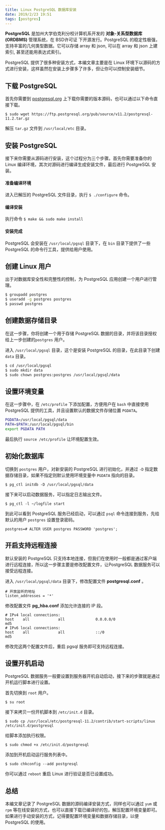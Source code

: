 ```yaml
---
title: Linux PostgreSQL 数据库安装
date: 2019/2/23 19:51
tags: [postgres]
---
```


**PostgreSQL** 是加州大学伯克利分校计算机系开发的 **对象-关系型数据库(ORDBMS)** 管理系统，在 BSD许可证 下开源发行。PostgreSQL 的稳定性极强，支持丰富的几何类型数据。它可以存储 array 和 json, 可以在 array 和 json 上建索引, 甚至还能用表达式索引。

PostgreSQL 提供了很多种安装方式，本编文章主要是在 Linux 环境下以源码的方式进行安装，这样虽然在安装上步骤多了许多，但让你可以控制安装细节。



## 下载 PostgreSQL

首先你需要到 [postgresql.org](https://www.postgresql.org/) 上下载你需要的版本源码，也可以通过以下命令直接下载。

`$ sudo wget https://ftp.postgresql.org/pub/source/v11.2/postgresql-11.2.tar.gz`

解压 `tar.gz` 文件到 `/usr/local/etc` 目录。



## 安装 PostgreSQL

接下来你需要从源码进行安装，这个过程分为三个步骤。首先你需要准备你的 Linux 编译环境，其次对源码进行编译生成安装文件，最后进行 PostgreSQL 安装。

#### 准备编译环境

进入已解压的 PostgreSQL 文件目录，执行 `$ ./configure` 命令。

#### 编译安装

执行命令 `$ make && sudo make install`

#### 安装完成

PostgreSQL 会安装在 `/usr/local/pgsql` 目录下，在 `bin` 目录下提供了一些 PostgreSQL 的命令行工具，提供给用户使用。



## 创建 Linux 用户

出于对数据库安全性和完整性的控制，为 PostgreSQL 应用创建一个用户进行管理。

```bash
$ groupadd postgres
$ useradd -g postgres postgres
$ passwd postgres
```



## 创建数据存储目录

在这一步骤，你将创建一个用于存储 PostgreSQL 数据的目录，并将该目录授权给上一步创建的`postgres` 用户。

进入 `/usr/local/pgsql` 目录，这个是安装 PostgreSQL 的目录，在此目录下创建 `data` 目录。

```bash
$ cd /usr/local/pgsql
$ sudo mkdir data
$ sudo chown postgres:postgres /usr/local/pgsql/data
```



## 设置环境变量

在这一步骤中，在 `/etc/profile` 下添加配置，方便用户在 `bash` 中直接使用 PostgreSQL 提供的工具，并且设置默认的数据文件存储位置 `PGDATA`。

```bash
PGDATA=/usr/local/pgsql/data
PATH=$PATH:/usr/local/pgsql/bin
export PGDATA PATH
```

最后执行 `source /etc/profile` 让环境配置生效。



## 初始化数据库

切换到 `postgres` 用户，对新安装的 PostgreSQL 进行初始化，并通过 `-D` 指定数据存储目录，如果不指定则默认使用环境变量中 `PGDATA` 指向的目录。

`$ pg_ctl initdb -D /usr/local/pgsql/data` 

接下来可以启动数据服务，可以指定日志输出文件。

`$ pg_ctl -l ~/logfile start`

到此可以看到 PostgreSQL 服务已经启动，可以通过 `psql` 命令连接到服务，先给默认的用户 `postgres` 设置登录密码。

`postgres=# ALTER USER postgres PASSWORD 'postgres';`



## 开启支持远程连接

默认安装的 PostgreSQL 只支持本地连接，但我们在使用时一般都是通过客户端进行远程连接，所以这一步骤主要是修改配置文件，让PostgreSQL 数据服务可以接受远程连接。

进入 `/usr/local/pgsql/data` 目录下，修改配置文件 **postgresql.conf** 。

```properties
# 开放监听的地址
listen_addresses = '*'
```

修改配置文件 **pg_hba.conf**  添加允许连接的 IP 段。

```properties
# IPv4 local connections:
host    all             all              0.0.0.0/0                       md5
# IPv6 local connections:
host    all             all              ::/0                            md5
```

修改完这两个配置文件后，重启 pgsql 服务即可支持远程连接。



## 设置开机启动

PostgreSQL 数据服务一般要设置到服务器开机自动启动，接下来的步骤就是通过开机运行脚本进行设置。

首先切换到 `root` 用户。

`$ su root`

接下来拷贝一份开机脚本到 `/etc/init.d` 目录。

`$ sudo cp /usr/local/etc/postgresql-11.2/contrib/start-scripts/linux /etc/init.d/postgresql `

给脚本添加执行权限。

`$ sudo chmod +x /etc/init.d/postgresql`

添加到开机启动运行服务列表中。

`$ sudo chkconfig --add postgresql`

你可以通过 `reboot` 重启 Linux 进行验证是否已设置成功。



## 总结

本编文章记录了 PostgreSQL 数据的源码编译安装方式，同样也可以通过 `yum` 或 `rpm` 等在线安装的方式，也可以直接下载已编译好的包，解压配置环境变量即可。如果进行手动安装的方式，记得要配置环境变量和数据存储目录，以便 PostgreSQL 的使用。
